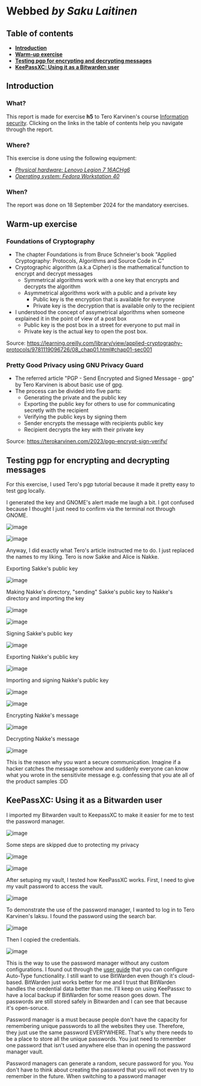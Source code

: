 # Webbed _by Saku Laitinen_

## Table of contents

- **[Introduction](https://github.com/KebabGarva/basic-network-security/blob/main/h5.md#introduction)**
- **[Warm-up exercise](https://github.com/KebabGarva/basic-network-security/blob/main/h5.md#warm-up-exercise)**
- **[Testing pgp for encrypting and decrypting messages](url)**
- **[KeePassXC: Using it as a Bitwarden user](url)**

## Introduction

### What?

This report is made for exercise **h5** to Tero Karvinen's course [Information security](https://terokarvinen.com/information-security/). Clicking on the links in the table of contents help you navigate through the report.

### Where?

This exercise is done using the following equipment:

- [*Physical hardware: Lenovo Legion 7 16ACHg6*](https://nanoreview.net/en/laptop/lenovo-legion-7-2021-amd?m=c.1_g.3_r.3_s.3)
- [*Operating system: Fedora Workstation 40*](https://fedoraproject.org/workstation/download)

### When?

The report was done on 18 September 2024 for the mandatory exercises.

## Warm-up exercise

### Foundations of Cryptography

- The chapter Foundations is from Bruce Schneier's book "Applied Cryptography: Protocols, Algorithms and Source Code in C"
- Cryptographic algorithm (a.k.a Cipher) is the mathematical function to encrypt and decrypt messages
  - Symmetrical algorithms work with a one key that encrypts and decrypts the algorithm
  - Asymmetrical algorithms work with a public and a private key
    - Public key is the encryption that is available for everyone
    - Private key is the decryption that is available only to the recipient
- I understood the concept of assymetrical algorithms when someone explained it in the point of view of a post box
  - Public key is the post box in a street for everyone to put mail in
  - Private key is the actual key to open the post box.

Source: https://learning.oreilly.com/library/view/applied-cryptography-protocols/9781119096726/08_chap01.html#chap01-sec001

### Pretty Good Privacy using GNU Privacy Guard

- The referred article "PGP - Send Encrypted and Signed Message - gpg" by Tero Karvinen is about basic use of gpg.
- The process can be divided into five parts:
  - Generating the private and the public key
  - Exporting the public key for others to use for communicating secretly with the recipient
  - Verifying the public keys by signing them
  - Sender encrypts the message with recipients public key
  - Recipient decrypts the key with their private key

Source: https://terokarvinen.com/2023/pgp-encrypt-sign-verify/

## Testing pgp for encrypting and decrypting messages

For this exercise, I used Tero's pgp tutorial because it made it pretty easy to test gpg locally.

I generated the key and GNOME's alert made me laugh a bit. I got confused because I thought I just need to confirm via the terminal not through GNOME.

![image](https://github.com/user-attachments/assets/63fc680a-6d90-49f1-8720-7410329f31e1)

![image](https://github.com/user-attachments/assets/eb0a56e1-bcdd-42c1-8cc8-bebec05eb75f)

Anyway, I did exactly what Tero's article instructed me to do. I just replaced the names to my liking. Tero is now Sakke and Alice is Nakke.

Exporting Sakke's public key

![image](https://github.com/user-attachments/assets/2860b9b8-1a24-4e93-9399-8c916d969dfc)

Making Nakke's directory, "sending" Sakke's public key to Nakke's directory and importing the key

![image](https://github.com/user-attachments/assets/2362e6b1-cb36-4ec6-92bd-0e408349e486)

![image](https://github.com/user-attachments/assets/a2cec44d-7e78-4b4d-8519-3771803792ee)

Signing Sakke's public key

![image](https://github.com/user-attachments/assets/5c9d1b83-7b48-4548-ba8f-fa159b0dcb05)

Exporting Nakke's public key

![image](https://github.com/user-attachments/assets/0c07b457-e4f2-4ae4-8ea2-5e6cba493ec5)

Importing and signing Nakke's public key 

![image](https://github.com/user-attachments/assets/2f67bf8a-3b78-461e-a538-fbe857eedee6)

![image](https://github.com/user-attachments/assets/a1a5b878-faf4-455f-9b29-04868c709964)

Encrypting Nakke's message

![image](https://github.com/user-attachments/assets/ec1b7db2-5efb-4754-885b-5d293b4dd589)

Decrypting Nakke's message

![image](https://github.com/user-attachments/assets/a8e6ee44-b057-4a61-99f2-48e481ee4b67)

This is the reason why you want a secure communication. Imagine if a hacker catches the message somehow and suddenly everyone can know what you wrote in the sensitivite message e.g. confessing that you ate all of the product samples :DD

## KeePassXC: Using it as a Bitwarden user

I imported my Bitwarden vault to KeepassXC to make it easier for me to test the password manager.

![image](https://github.com/user-attachments/assets/f601450d-3e4b-4a1e-afa0-9a62379b80af)

Some steps are skipped due to protecting my privacy

![image](https://github.com/user-attachments/assets/2aea2616-50c6-4572-b908-554eb6c9e8b4)

![image](https://github.com/user-attachments/assets/82099714-de5c-443a-bd70-27205e126f01)

After setuping my vault, I tested how KeePassXC works. First, I need to give my vault password to access the vault.

![image](https://github.com/user-attachments/assets/3a571c5a-e11b-4e7f-9b8f-b049c851c80f)

To demonstrate the use of the password manager, I wanted to log in to Tero Karvinen's laksu. I found the password using the search bar.

![image](https://github.com/user-attachments/assets/37fefee4-1c3c-4e2b-ad02-f72b6b04f4ac)

Then I copied the credentials.

![image](https://github.com/user-attachments/assets/eae890c0-77cf-4f60-80b0-a46529f5482e)

This is the way to use the password manager without any custom configurations. I found out through the [user guide](https://keepassxc.org/docs/KeePassXC_UserGuide) that you can configure Auto-Type functionality. I still want to use BitWarden even though it's cloud-based. BitWarden just works better for me and I trust that BitWarden handles the credential data better than me. I'll keep on using KeePassxc to have a local backup if BitWarden for some reason goes down. The passwords are still stored safely in Bitwarden and I can see that because it's open-soruce.

Password manager is a must because people don't have the capacity for remembering unique passwords to all the websites they use. Therefore, they just use the same password EVERYWHERE. That's why there needs to be a place to store all the unique passwords. You just need to remember one password that isn't used anywhere else than in opening the password manager vault. 

Password managers can generate a random, secure password for you. You don't have to think about creating the password that you will not even try to remember in the future. When switching to a password manager



